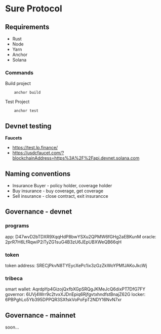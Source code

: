 # Sure Protocol

## Requirements

- Rust
- Node
- Yarn
- Anchor
- Solana

### Commands

Build project

```
    anchor build
```

Test Project

```
    anchor test
```

## Devnet testing

**Faucets**

- https://test.lp.finance/
- https://usdcfaucet.com/?blockchainAddress=https%3A%2F%2Fapi.devnet.solana.com

## Naming conventions

- Insurance Buyer - policy holder, coverage holder
- Buy insurance - buy coverage, get coverage
- Sell insurance - close contract, exit insurancce

## Governance - devnet

### programs

app: D47wvD2bTDXR9XqqHdP8bwYSXu2QPMW6fGHg2aEBKunM
oracle: 2prR7H6LfRqwiP2iTyZG1suG4B3zU6JEpUBXWeQB66qH

### token

token address: SRECjPkvN8TYEycXePc1ix3zGzZkWoYPMfJAKoJkcWj

### tribeca

smart wallet: AqrdpYp4GizojQxfbXGpSRQgJKMeJcQ6dixPT7DfG7FY
governor: 6UVj4Wrr9c2tvxXJDnEpiq6RjfgvtxhndfstBnajZ62G
locker: 6PBPghLo5Yb395DPPQR3SXfskVoPoFpT2NDY16NvN7xr

## Governance - mainnet

soon...
